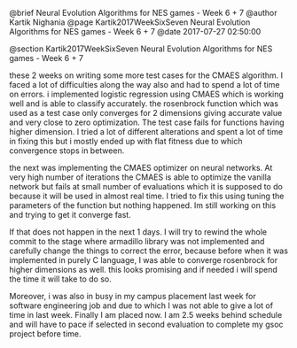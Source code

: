 @brief Neural Evolution Algorithms for NES games - Week 6 + 7
@author Kartik Nighania
@page Kartik2017WeekSixSeven Neural Evolution Algorithms for NES games - Week 6 + 7
@date 2017-07-27 02:50:00

@section Kartik2017WeekSixSeven Neural Evolution Algorithms for NES games - Week 6 + 7

these 2 weeks on writing some more test cases for the CMAES algorithm. I faced a lot of difficulties along the way also and had to spend a lot of time on errors.
i implemented logistic regression using CMAES which is working well and is able to classify accurately.
the rosenbrock function which was used as a test case only converges for 2 dimensions giving accurate value and very close to zero optimization.
The test case fails for functions having higher dimension. I tried a lot of different alterations and spent a lot of time in fixing this but i mostly ended up with flat fitness 
due to which convergence stops in between.

the next was implementing the CMAES optimizer on neural networks. At very high number of iterations the CMAES is able to optimize the vanilla network but fails at small number of evaluations which
it is supposed to do because it will be used in almost real time. 
I tried to fix this using tuning the parameters of the function but nothing happened. Im still working on this and trying to get it converge fast.

If that does not happen in the next 1 days. I will try to rewind the whole commit to the stage where armadillo library was not implemented and carefully change the things to correct
the error, because before when it was implemented in purely C language, I was able to converge rosenbrock for higher dimensions as well. this looks promising and if needed i will spend the time it
will take to do so.

Moreover, i was also in busy in my campus placement last week for software engineering job and due to which I was not able to give a lot of time in last week. Finally I am placed now. 
I am 2.5 weeks behind schedule and will have to pace if selected in second evaluation to complete my gsoc project before time.